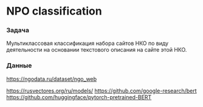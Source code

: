 # NPO classification

### Задача
Мультиклассовая классификация набора сайтов НКО по виду деятельности на основании текстового описания на сайте этой НКО.

### Данные
https://ngodata.ru/dataset/ngo_web









https://rusvectores.org/ru/models/
https://github.com/google-research/bert
https://github.com/huggingface/pytorch-pretrained-BERT


